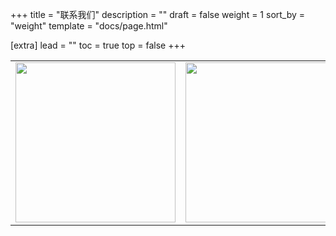 +++
title = "联系我们"
description = ""
draft = false
weight = 1
sort_by = "weight"
template = "docs/page.html"

[extra]
lead = ""
toc = true
top = false
+++

<table>
  <tr>
    <td><img width="256" src="https://static.proxyxai.com/WechatProxyXAI.jpg" /></td>
    <td><img width="256" src="https://static.proxyxai.com/PaymentProxyXAI.jpg" /></td>
  </tr>
</table>

